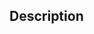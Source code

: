 <!--
Thank you for contributing to OceanBase! 
Please feel free to ping the maintainers for the review!
-->

## Description

<!--
Please clearly and concisely describe this pull request.
If this pull request has a significant impact, please make sure you have discussed with the community.
If this pull request resolves an issue, please link the issue via "close #xxx" or "fix #xxx".
-->